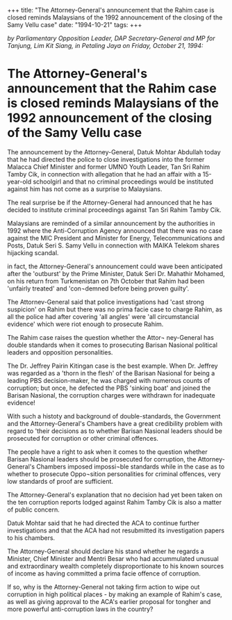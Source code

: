 +++ 
title: "The Attorney-General's announcement that the Rahim case is closed reminds Malaysians of the 1992 announcement of the closing of the Samy Vellu case"
date: "1994-10-21"
tags:
+++

_by Parliamentary Opposition Leader, DAP Secretary-General and MP for Tanjung, Lim Kit Siang, in Petaling Jaya on Friday, October 21, 1994:_

# The Attorney-General's announcement that the Rahim case is closed reminds Malaysians of the 1992 announcement of the closing of the Samy Vellu case

The announcement by the Attorney-General, Datuk Mohtar Abdullah today that he had directed the police to close investigations into the former Malacca Chief Minister and former UMNO Youth Leader, Tan Sri Rahim Tamby Cik, in connection with allegation that he had an affair with a 15-year-old schoolgirl and that no criminal proceedings would be instituted against him has not come as a surprise to Malaysians.</u>

The real surprise be if the Attorney-General had announced that he has decided to institute criminal proceedings against Tan Sri Rahim Tamby Cik.

Malaysians are reminded of a similar announcement by the authorities in 1992 where the Anti-Corruption Agency announced that there was no case against the MIC President and Minister for Energy, Telecommunications and Posts, Datuk Seri S. Samy Vellu in connection with MAIKA Telekom shares hijacking scandal.

in fact, the Attorney-General's announcement could wave been anticipated after the 'outburst' by the Prime Minister, Datuk Seri Dr. Mahathir Mohamed, on his return from Turkmenistan on 7th October that Rahim had been 'unfairly treated' and 'con¬demned before being proven guilty'.

The Attornev-General said that police investigations had 'cast strong suspicion' on Rahim but there was no prima facie case to charge Rahim, as all the police had after covering 'all angles' were 'all circumstancial evidence' which were riot enough to prosecute Rahim.

The Rahim case raises the question whether the Attor¬
ney-General has double standards when it comes to prosecuting Barisan Nasional political leaders and opposition personalities.

The Dr. Jeffrey Pairin Kitingan case is the best example. When Dr. Jeffrey was regarded as a 'thorn in the flesh' of the Barisan Nasional for being a leading PBS decision-maker, he was charged with numerous counts of corruption; but once, he defected the PBS 'sinking boat' and joined the Barisan Nasional, the corruption charges were withdrawn for inadequate evidence!

With such a histoty and background of double-standards, the Government and the Attorney-General's Chambers have a great credibility problem with regard to 'their decisions as to whether Barisan Nasional leaders should be prosecuted for corruption or other criminal offences.

The people have a right to ask when it comes to the question whether Barisan Nasional leaders should be prosecuted for corruption, the Attorney-General's Chambers imposed impossi¬ble standards while in the case as to whether to prosecute Oppo¬sition personalities for criminal offences, very low standards of proof are sufficient.

The Attorney-General's explanation that no decision had yet been taken on the ten corruption reports lodged against Rahim Tamby Cik is also a matter of public concern.

Datuk Mohtar said that he had directed the ACA to continue further investigations and that the ACA had not resubmitted its investigation papers to his chambers.

The Attorney-General should declare his stand whether he regards a Minister, Chief Minister and Mentri Besar who had accummulated unusual and extraordinary wealth completely disproportionate to his known sources of income as having committed a prima facie offence of corruption.

If so, why is the Attorney-General not taking firm action to wipe out corruption in high political places - by making an example of Rahim's case, as well as giving approval to the ACA's earlier proposal for tongher and more powerful anti-corruption laws in the country?
 
